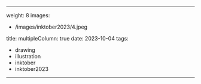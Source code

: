
---
weight: 8
images:
- /images/inktober2023/4.jpeg

title:
multipleColumn: true
date: 2023-10-04
tags:
- drawing
- illustration
- inktober
- inktober2023
---

